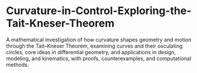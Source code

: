 # Curvature-in-Control-Exploring-the-Tait-Kneser-Theorem
A mathematical investigation of how curvature shapes geometry and motion through the Tait–Kneser Theorem, examining curves and their osculating circles, core ideas in differential geometry, and applications in design, modeling, and kinematics, with proofs, counterexamples, and computational methods.
